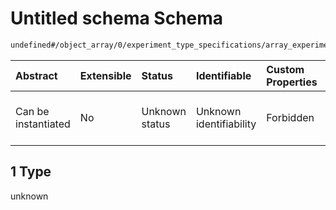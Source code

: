 # Untitled schema Schema

```txt
undefined#/object_array/0/experiment_type_specifications/array_experiment/array_labels/1
```



| Abstract            | Extensible | Status         | Identifiable            | Custom Properties | Additional Properties | Access Restrictions | Defined In                                                                                                    |
| :------------------ | :--------- | :------------- | :---------------------- | :---------------- | :-------------------- | :------------------ | :------------------------------------------------------------------------------------------------------------ |
| Can be instantiated | No         | Unknown status | Unknown identifiability | Forbidden         | Allowed               | none                | [object-set-valid-1.json\*](../../../schemas/validation_tests/object-set-valid-1.json "open original schema") |

## 1 Type

unknown
